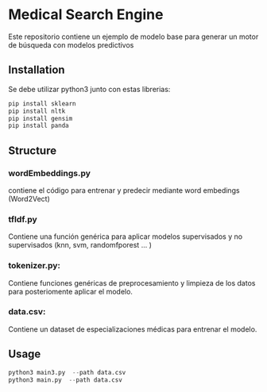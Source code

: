 # Medical Search Engine
Este repositorio contiene un ejemplo de modelo base para generar un motor de búsqueda con modelos predictivos

## Installation
Se debe utilizar python3 junto con estas librerias:

```bash
pip install sklearn
pip install nltk
pip install gensim
pip install panda
```

## Structure

### wordEmbeddings.py
 contiene el código para entrenar y predecir mediante word embedings (Word2Vect)

### tfIdf.py 
Contiene una función genérica para aplicar modelos supervisados y no supervisados (knn, svm, randomfporest ... )

### tokenizer.py: 
Contiene funciones genéricas de preprocesamiento y limpieza de los datos para posteriomente aplicar el modelo.

### data.csv: 
Contiene un dataset de especializaciones médicas para entrenar el modelo.


## Usage

```python
python3 main3.py  --path data.csv
python3 main.py  --path data.csv
```